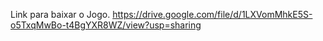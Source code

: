 Link para baixar o Jogo.
https://drive.google.com/file/d/1LXVomMhkE5S-o5TxqMwBo-t4BgYXR8WZ/view?usp=sharing
